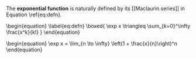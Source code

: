The **exponential function** is naturally defined by its [[Maclaurin series]] in Equation \ref{eq:defn}. 


\begin{equation}
\label{eq:defn}
\boxed{
\exp x \triangleq \sum_{k=0}^\infty \frac{x^k}{k!}
}
\end{equation}





\begin{equation}
\exp x = \lim_{n \to \infty} \left(1 + \frac{x}{n}\right)^n
\end{equation}